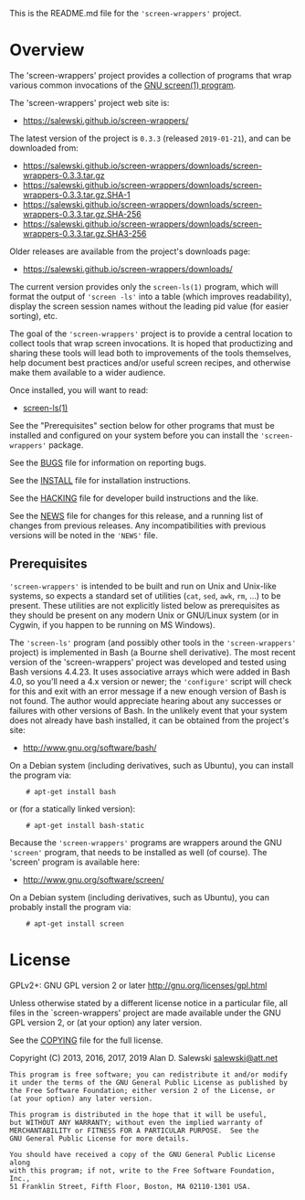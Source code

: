 This is the README.md file for the `'screen-wrappers'` project.

# Overview

The 'screen-wrappers' project provides a collection of programs that wrap
various common invocations of the [GNU screen(1) program][SCREEN].

The 'screen-wrappers' project web site is:

   * https://salewski.github.io/screen-wrappers/

The latest version of the project is `0.3.3` (released `2019-01-21`), and can be downloaded from:

   * https://salewski.github.io/screen-wrappers/downloads/screen-wrappers-0.3.3.tar.gz
   * https://salewski.github.io/screen-wrappers/downloads/screen-wrappers-0.3.3.tar.gz.SHA-1
   * https://salewski.github.io/screen-wrappers/downloads/screen-wrappers-0.3.3.tar.gz.SHA-256
   * https://salewski.github.io/screen-wrappers/downloads/screen-wrappers-0.3.3.tar.gz.SHA3-256
    
Older releases are available from the project's downloads page:

   * https://salewski.github.io/screen-wrappers/downloads/

The current version provides only the `screen-ls(1)` program, which will
format the output of `'screen -ls'` into a table (which improves readability),
display the screen session names without the leading pid value (for easier
sorting), etc.

The goal of the `'screen-wrappers'` project is to provide a central location
to collect tools that wrap screen invocations. It is hoped that productizing
and sharing these tools will lead both to improvements of the tools
themselves, help document best practices and/or useful screen recipes, and
otherwise make them available to a wider audience.

Once installed, you will want to read:

   * [screen-ls(1)]


See the "Prerequisites" section below for other programs that must be
installed and configured on your system before you can install the
`'screen-wrappers'` package.

See the [BUGS] file for information on reporting bugs.

See the [INSTALL] file for installation instructions.

See the [HACKING] file for developer build instructions and the like.

See the [NEWS] file for changes for this release, and a running list of
changes from previous releases. Any incompatibilities with previous versions
will be noted in the `'NEWS'` file.


## Prerequisites

`'screen-wrappers'` is intended to be built and run on Unix and Unix-like
systems, so expects a standard set of utilities (`cat`, `sed`, `awk`, `rm`,
...) to be present. These utilities are not explicitly listed below as
prerequisites as they should be present on any modern Unix or GNU/Linux system
(or in Cygwin, if you happen to be running on MS Windows).

The `'screen-ls'` program (and possibly other tools in the `'screen-wrappers'`
project) is implemented in Bash (a Bourne shell derivative). The most recent
version of the 'screen-wrappers' project was developed and tested using Bash
versions 4.4.23. It uses associative arrays which were added in Bash 4.0, so
you'll need a 4.x version or newer; the `'configure'` script will check for
this and exit with an error message if a new enough version of Bash is not
found. The author would appreciate hearing about any successes or failures
with other versions of Bash. In the unlikely event that your system does not
already have bash installed, it can be obtained from the project's site:

   * http://www.gnu.org/software/bash/

On a Debian system (including derivatives, such as Ubuntu), you can install
the program via:
```
    # apt-get install bash
```

or (for a statically linked version):
```
    # apt-get install bash-static
```

Because the `'screen-wrappers'` programs are wrappers around the GNU
`'screen'` program, that needs to be installed as well (of course). The
'screen' program is available here:

   * http://www.gnu.org/software/screen/

On a Debian system (including derivatives, such as Ubuntu), you can probably
install the program via:
```
    # apt-get install screen
```


# License

GPLv2+: GNU GPL version 2 or later <http://gnu.org/licenses/gpl.html>

Unless otherwise stated by a different license notice in a particular file,
all files in the `screen-wrappers' project are made available under the GNU
GPL version 2, or (at your option) any later version.

See the [COPYING] file for the full license.

Copyright (C) 2013, 2016, 2017, 2019 Alan D. Salewski <salewski@att.net>

    This program is free software; you can redistribute it and/or modify
    it under the terms of the GNU General Public License as published by
    the Free Software Foundation; either version 2 of the License, or
    (at your option) any later version.

    This program is distributed in the hope that it will be useful,
    but WITHOUT ANY WARRANTY; without even the implied warranty of
    MERCHANTABILITY or FITNESS FOR A PARTICULAR PURPOSE.  See the
    GNU General Public License for more details.

    You should have received a copy of the GNU General Public License along
    with this program; if not, write to the Free Software Foundation, Inc.,
    51 Franklin Street, Fifth Floor, Boston, MA 02110-1301 USA.



[BUGS]:         https://github.com/salewski/screen-wrappers/blob/master/BUGS
[COPYING]:      https://github.com/salewski/screen-wrappers/blob/master/COPYING
[HACKING]:      https://github.com/salewski/screen-wrappers/blob/master/HACKING
[INSTALL]:      https://github.com/salewski/screen-wrappers/blob/master/INSTALL
[NEWS]:         https://github.com/salewski/screen-wrappers/blob/master/NEWS
[screen-ls(1)]: https://salewski.github.io/screen-wrappers/man/man1/screen-ls.1.html
[SCREEN]:       http://www.gnu.org/software/screen/
